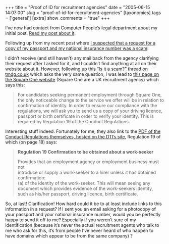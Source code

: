 +++
title = "Proof of ID for recruitment agencies"
date = "2005-06-15 14:07:00"
slug = "proof-of-id-for-recruitment-agencies"
[taxonomies]
tags = ['general']
[extra]
show_comments = "true"
+++

<ins datetimte="2005-09-01T13:18:52Z"></ins>

I’ve now had contact from Computer People’s legal department about my initial post. [Read my post about it](http://philwilson.org/blog/2005/09/computer-people-request-for-details.html).

Following up from my recent post where [I suspected that a request for a copy of my passport and my national insurance number was a scam](http://philwilson.org/blog/2005/05/request-for-id-scam.html):

I didn’t receive (and still haven’t) any mail back from the agency clarifying their request after I asked for it, and I couldn’t find anything at all on their website about it. However, following up [this “Is it a scam?” thread on tmdg.co.uk](http://lists.tmdg.co.uk/pipermail/sclug/2005-March/002479.html "Is it a scam?") which asks the very same question, I was lead to [this page on the Square One website](http://www.square.co.uk/pages/content.asp?PageID=145) (Square One are a UK recruitment agency) which says this:

> For candidates seeking permanent employment through Square One, the only noticeable change to the service we offer will be in relation to confirmation of identity. In order to ensure our compliance with the regulations, we will ask you to send us a copy of your driving licence, passport or birth certificate in order to verify your identity. This is required by Regulation 19 of the Conduct Regulations.

Interesting stuff indeed. Fortunately for me, they also link to the [PDF of the Conduct Regulations themselves, hosted on the DTI’s site](http://www.dti.gov.uk/files/file24248.pdf), Regulation 19 of which (on page 18) says:

> **Regulation 19 Confirmation to be obtained about a work-seeker**
> 
> Provides that an employment agency or employment business must not  
> introduce or supply a work-seeker to a hirer unless it has obtained  
> confirmation:  
> (a) of the identity of the work-seeker. This will mean seeing any  
> document which provides evidence of the work-seekers identity,  
> such as his/her passport, driving licence, birth certificate.

So, at last! Clarification! How hard could it be to at least include links to this information in a request? If I sent you an email asking for a photocopy of your passport and your national insurance number, would you be perfectly happy to send it off to me? Especially if you weren’t sure of my identification (because it’s never the actual recruitment agents who talk to me who ask for this, it’s from people I’ve never heard of who happen to have domains which appear to be from the same company) ?
